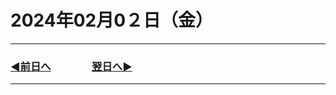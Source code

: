 # 2024年02月0２日（金）

---

### [◀️前日へ](https://github.com/yuasys/chatty-journal/blob/main/2024/02/2024-02-01.md)&emsp;&emsp;&emsp;&emsp;[翌日へ▶️](https://github.com/yuasys/chatty-journal/blob/main/2024/02/2024-02-03.md)

---

